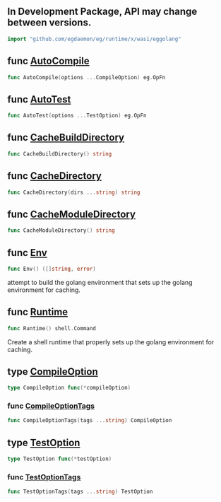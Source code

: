 <!-- Code generated by gomarkdoc. DO NOT EDIT -->

## In Development Package, API may change between versions.

```go
import "github.com/egdaemon/eg/runtime/x/wasi/eggolang"
```



<a name="AutoCompile"></a>
## func [AutoCompile](<https://github.com/egdaemon/eg/blob/main/runtime/x/wasi/eggolang/eggolang.go#L33>)

```go
func AutoCompile(options ...CompileOption) eg.OpFn
```



<a name="AutoTest"></a>
## func [AutoTest](<https://github.com/egdaemon/eg/blob/main/runtime/x/wasi/eggolang/eggolang.go#L80>)

```go
func AutoTest(options ...TestOption) eg.OpFn
```



<a name="CacheBuildDirectory"></a>
## func [CacheBuildDirectory](<https://github.com/egdaemon/eg/blob/main/runtime/x/wasi/eggolang/eggolang.go#L119>)

```go
func CacheBuildDirectory() string
```



<a name="CacheDirectory"></a>
## func [CacheDirectory](<https://github.com/egdaemon/eg/blob/main/runtime/x/wasi/eggolang/eggolang.go#L115>)

```go
func CacheDirectory(dirs ...string) string
```



<a name="CacheModuleDirectory"></a>
## func [CacheModuleDirectory](<https://github.com/egdaemon/eg/blob/main/runtime/x/wasi/eggolang/eggolang.go#L123>)

```go
func CacheModuleDirectory() string
```



<a name="Env"></a>
## func [Env](<https://github.com/egdaemon/eg/blob/main/runtime/x/wasi/eggolang/eggolang.go#L129>)

```go
func Env() ([]string, error)
```

attempt to build the golang environment that sets up the golang environment for caching.

<a name="Runtime"></a>
## func [Runtime](<https://github.com/egdaemon/eg/blob/main/runtime/x/wasi/eggolang/eggolang.go#L138>)

```go
func Runtime() shell.Command
```

Create a shell runtime that properly sets up the golang environment for caching.

<a name="CompileOption"></a>
## type [CompileOption](<https://github.com/egdaemon/eg/blob/main/runtime/x/wasi/eggolang/eggolang.go#L21>)



```go
type CompileOption func(*compileOption)
```

<a name="CompileOptionTags"></a>
### func [CompileOptionTags](<https://github.com/egdaemon/eg/blob/main/runtime/x/wasi/eggolang/eggolang.go#L23>)

```go
func CompileOptionTags(tags ...string) CompileOption
```



<a name="TestOption"></a>
## type [TestOption](<https://github.com/egdaemon/eg/blob/main/runtime/x/wasi/eggolang/eggolang.go#L68>)



```go
type TestOption func(*testOption)
```

<a name="TestOptionTags"></a>
### func [TestOptionTags](<https://github.com/egdaemon/eg/blob/main/runtime/x/wasi/eggolang/eggolang.go#L70>)

```go
func TestOptionTags(tags ...string) TestOption
```



